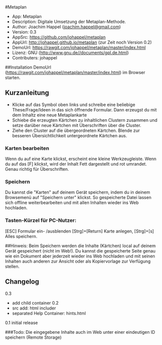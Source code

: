 #Metaplan

* App: Metaplan
* Description: Digitale Umsetzung der Metaplan-Methode.
* Author: Joachim Happel (joachim.happel@gmail.com)
* Version: 0.3
* AppSrc: https://github.com/johappel/metaplan
* AppUrl: http://johappel.github.io/metaplan (zur Zeit noch Version 0.2)
* DemoUrl: https://rawgit.com/johappel/metaplan/master/index.html
* Lizenz: GNU (http://www.gnu.de//documents/gpl.de.html)
* Contributers: johappel

##Installation
DemoUrl (https://rawgit.com/johappel/metaplan/master/index.html)  im Browser starten.


## Kurzanleitung
    
* Klicke auf das Symbol oben links und schreibe eine beliebige These/Frage/Ideen in das sich öffnende Formular. Dann erzeugst du mit dem Inhaltz eine neue Metaplankarte
* Schiebe die erzeugten Kärtchen zu inhaltlichen Clustern zusammen und setze darüber neue Kärtchen mit Überschriften über die Cluster.
* Ziehe den Cluster auf die übergeordneten Kärtchen. Blende zur besseren Übersichtlichkeit untergeordnete Kärtchen aus.


### Karten bearbeiten
Wenn du auf eine Karte klickst, erscheint
eine kleine Werkzeugleiste.
Wenn du auf das [F] klickst, wird der Inhalt Fett dargestellt
und rot umrandet. Genau richtig für Überschriften.

### Speichern
Du kannst die "Karten"
auf deinem Gerät speichern,
indem du in deinem Browsemenü auf "Speichern unter" klickst.
So gespeicherte Datei lassen sich offline weiterbearbeiten
und mit allen Inhalten wieder ins Web hochladen.
    
### Tasten-Kürzel für PC-Nutzer:
[ESC] Formular ein- /ausblenden 
[Strg]+[Return] Karte anlegen,
[Strg]+[s] Alles speichern.

##Hinweis:
Beim Speichern werden die Inhalte (Kärtchen) local auf deinem Gerät gespeichert (nicht im Web!).
Du kannst die gespeicherte Seite genau wie ein Dokument aber jederzeit wieder ins Web hochladen und
mit seinen Inhalten auch anderen zur Ansicht oder als Kopiervorlage zur Verfügung stellen.

## Changelog
0.3
* add child container
0.2
* src add: html includer
* separated Help Container: hints.html

0.1 initial release


###Todo:
Die eingegebene Inhalte auch im Web unter einer eindeutigen ID speichern
(Remote Storage)


